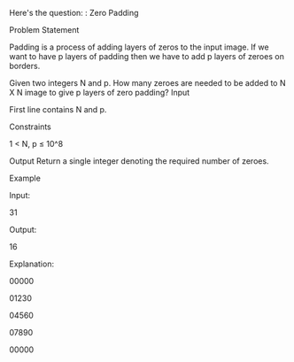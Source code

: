Here's the question:
: Zero Padding

Problem Statement

Padding is a process of adding layers of zeros to the input image. If we want to have p layers of padding then we have to add p layers of zeroes on borders.

Given two integers N and p. How many zeroes are needed to be added to N X N image to give p layers of zero padding? Input

First line contains N and p.

Constraints

1 < N, p ≤ 10^8

Output Return a single integer denoting the required number of zeroes.

Example

Input:

31

Output:

16

Explanation:

00000

01230

04560

07890

00000